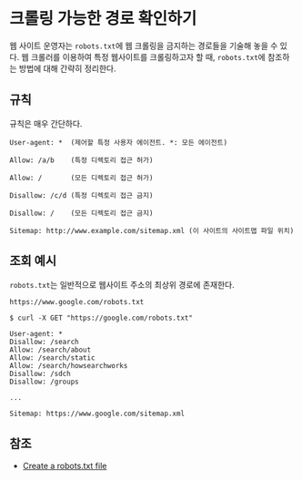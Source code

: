 # 크롤링 가능한 경로 확인하기

웹 사이트 운영자는 `robots.txt`에 웹 크롤링을 금지하는 경로들을 기술해 놓을 수 있다.  웹 크롤러를 이용하여 특정 웹사이트를 크롤링하고자 할 때, `robots.txt`에 참조하는 방법에 대해 간략히 정리한다.



## 규칙

규칙은 매우 간단하다.

```
User-agent: *  (제어할 특정 사용자 에이전트. *: 모든 에이전트)

Allow: /a/b    (특정 디렉토리 접근 허가)

Allow: /       (모든 디렉토리 접근 허가)

Disallow: /c/d (특정 디렉토리 접근 금지)

Disallow: /    (모든 디렉토리 접근 금지)

Sitemap: http://www.example.com/sitemap.xml (이 사이트의 사이트맵 파일 위치)
```



## 조회 예시

`robots.txt`는 일반적으로 웹사이트 주소의 최상위 경로에 존재한다.

```shell
https://www.google.com/robots.txt
```



```shell
$ curl -X GET "https://google.com/robots.txt"

User-agent: *
Disallow: /search
Allow: /search/about
Allow: /search/static
Allow: /search/howsearchworks
Disallow: /sdch
Disallow: /groups

...

Sitemap: https://www.google.com/sitemap.xml
```



## 참조

- [Create a robots.txt file](https://developers.google.com/search/docs/advanced/robots/create-robots-txt?hl=ko)